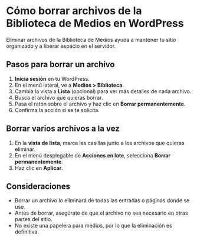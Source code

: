 # Cómo borrar archivos de la Biblioteca de Medios en WordPress

Eliminar archivos de la Biblioteca de Medios ayuda a mantener tu sitio organizado y a liberar espacio en el servidor.

## Pasos para borrar un archivo
1. **Inicia sesión** en tu WordPress.
2. En el menú lateral, ve a **Medios > Biblioteca**.
3. Cambia la vista a **Lista** (opcional) para ver más detalles de cada archivo.
4. Busca el archivo que quieras borrar.
5. Pasa el ratón sobre el archivo y haz clic en **Borrar permanentemente**.
6. Confirma la acción si se te solicita.

## Borrar varios archivos a la vez
1. En la **vista de lista**, marca las casillas junto a los archivos que quieras eliminar.
2. En el menú desplegable de **Acciones en lote**, selecciona **Borrar permanentemente**.
3. Haz clic en **Aplicar**.

## Consideraciones
- Borrar un archivo lo eliminará de todas las entradas o páginas donde se use.
- Antes de borrar, asegúrate de que el archivo no sea necesario en otras partes del sitio.
- No existe una papelera para medios, por lo que la eliminación es definitiva.

